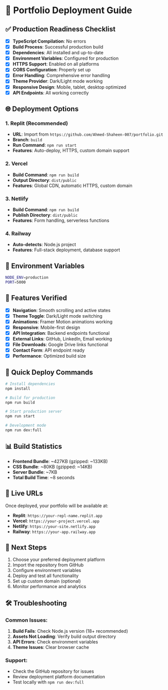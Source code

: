 # 🚀 Portfolio Deployment Guide

## ✅ Production Readiness Checklist

- [x] **TypeScript Compilation**: No errors
- [x] **Build Process**: Successful production build
- [x] **Dependencies**: All installed and up-to-date
- [x] **Environment Variables**: Configured for production
- [x] **HTTPS Support**: Enabled on all platforms
- [x] **CORS Configuration**: Properly set up
- [x] **Error Handling**: Comprehensive error handling
- [x] **Theme Provider**: Dark/Light mode working
- [x] **Responsive Design**: Mobile, tablet, desktop optimized
- [x] **API Endpoints**: All working correctly

## 🌐 Deployment Options

### 1. **Replit (Recommended)**
- **URL**: Import from `https://github.com/Ahmed-Shaheen-007/portfolio.git`
- **Branch**: `build`
- **Run Command**: `npm run start`
- **Features**: Auto-deploy, HTTPS, custom domain support

### 2. **Vercel**
- **Build Command**: `npm run build`
- **Output Directory**: `dist/public`
- **Features**: Global CDN, automatic HTTPS, custom domain

### 3. **Netlify**
- **Build Command**: `npm run build`
- **Publish Directory**: `dist/public`
- **Features**: Form handling, serverless functions

### 4. **Railway**
- **Auto-detects**: Node.js project
- **Features**: Full-stack deployment, database support

## 🔧 Environment Variables

```bash
NODE_ENV=production
PORT=5000
```

## 📱 Features Verified

- [x] **Navigation**: Smooth scrolling and active states
- [x] **Theme Toggle**: Dark/Light mode switching
- [x] **Animations**: Framer Motion animations working
- [x] **Responsive**: Mobile-first design
- [x] **API Integration**: Backend endpoints functional
- [x] **External Links**: GitHub, LinkedIn, Email working
- [x] **File Downloads**: Google Drive links functional
- [x] **Contact Form**: API endpoint ready
- [x] **Performance**: Optimized build size

## 🚀 Quick Deploy Commands

```bash
# Install dependencies
npm install

# Build for production
npm run build

# Start production server
npm run start

# Development mode
npm run dev:full
```

## 📊 Build Statistics

- **Frontend Bundle**: ~427KB (gzipped: ~133KB)
- **CSS Bundle**: ~80KB (gzipped: ~14KB)
- **Server Bundle**: ~7KB
- **Total Build Time**: ~8 seconds

## 🔗 Live URLs

Once deployed, your portfolio will be available at:
- **Replit**: `https://your-repl-name.replit.app`
- **Vercel**: `https://your-project.vercel.app`
- **Netlify**: `https://your-site.netlify.app`
- **Railway**: `https://your-app.railway.app`

## 🎯 Next Steps

1. Choose your preferred deployment platform
2. Import the repository from GitHub
3. Configure environment variables
4. Deploy and test all functionality
5. Set up custom domain (optional)
6. Monitor performance and analytics

## 🛠️ Troubleshooting

### Common Issues:
1. **Build Fails**: Check Node.js version (18+ recommended)
2. **Assets Not Loading**: Verify build output directory
3. **API Errors**: Check environment variables
4. **Theme Issues**: Clear browser cache

### Support:
- Check the GitHub repository for issues
- Review deployment platform documentation
- Test locally with `npm run dev:full`
